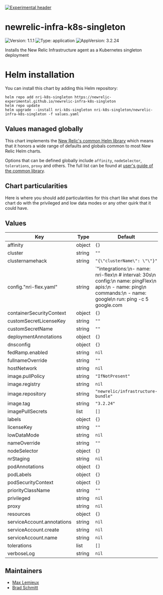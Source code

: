 [![Experimental header](https://github.com/newrelic/opensource-website/raw/master/src/images/categories/Experimental.png)](https://opensource.newrelic.com/oss-category/#new-relic-experimental)

# newrelic-infra-k8s-singleton

![Version: 1.1.1](https://img.shields.io/badge/Version-1.1.1-informational?style=flat-square) ![Type: application](https://img.shields.io/badge/Type-application-informational?style=flat-square) ![AppVersion: 3.2.24](https://img.shields.io/badge/AppVersion-3.2.24-informational?style=flat-square)

Installs the New Relic Infrastructure agent as a Kubernetes singleton deployment

# Helm installation

You can install this chart by adding this Helm repository:

```shell
helm repo add nri-k8s-singleton https://newrelic-experimental.github.io/newrelic-infra-k8s-singleton
helm repo update
helm upgrade --install nri-k8s-singleton nri-k8s-singleton/newrelic-infra-k8s-singleton -f values.yaml
```

## Values managed globally

This chart implements the [New Relic's common Helm library](https://github.com/newrelic/helm-charts/tree/master/library/common-library) which
means that it honors a wide range of defaults and globals common to most New Relic Helm charts.

Options that can be defined globally include `affinity`, `nodeSelector`, `tolerations`, `proxy` and others. The full list can be found at
[user's guide of the common library](https://github.com/newrelic/helm-charts/blob/master/library/common-library/README.md).

## Chart particularities

Here is where you should add particularities for this chart like what does the chart do with the privileged and
low data modes or any other quirk that it could have.

## Values

| Key | Type | Default | Description |
|-----|------|---------|-------------|
| affinity | object | `{}` |  |
| cluster | string | `""` |  |
| clusternamehack | string | `"{\"clusterName\": \"\"}"` |  |
| config."nri-flex.yaml" | string | `"integrations:\n- name: nri-flex\n  # interval: 30s\n  config:\n    name: pingFlex\n    apis:\n      - name: ping\n        commands:\n          - name: google\n            run: ping -c 5 google.com || true\n            split_output: statistics ---\n            regex_matches:\n              - expression: ([0-9]+\\.?[0-9]+)\\/([0-9]+\\.?[0-9]+)\\/([0-9]+\\.?[0-9]+)\n                keys: [min, avg, max]\n                ### there are two different variants for the packet statistics returned, below allows support for both\n              - expression: (\\d+) packets transmitted, (\\d+) packets received, (\\S+)% packet loss\n                keys: [packetsTransmitted, packetsReceived, packetLoss]\n              - expression: (\\d+) packets transmitted, (\\d+) received, (\\d+)% packet loss, time (\\d+)\n                keys:\n                  [packetsTransmitted, packetsReceived, packetLoss, timeMs]\n        custom_attributes:\n          url: google.com\n"` |  |
| containerSecurityContext | object | `{}` |  |
| customSecretLicenseKey | string | `""` |  |
| customSecretName | string | `""` |  |
| deploymentAnnotations | object | `{}` |  |
| dnsconfig | object | `{}` |  |
| fedRamp.enabled | string | `nil` |  |
| fullnameOverride | string | `""` |  |
| hostNetwork | string | `nil` |  |
| image.pullPolicy | string | `"IfNotPresent"` |  |
| image.registry | string | `nil` |  |
| image.repository | string | `"newrelic/infrastructure-bundle"` |  |
| image.tag | string | `"3.2.24"` |  |
| imagePullSecrets | list | `[]` |  |
| labels | object | `{}` |  |
| licenseKey | string | `""` |  |
| lowDataMode | string | `nil` |  |
| nameOverride | string | `""` |  |
| nodeSelector | object | `{}` |  |
| nrStaging | string | `nil` |  |
| podAnnotations | object | `{}` |  |
| podLabels | object | `{}` |  |
| podSecurityContext | object | `{}` |  |
| priorityClassName | string | `""` |  |
| privileged | string | `nil` |  |
| proxy | string | `nil` |  |
| resources | object | `{}` |  |
| serviceAccount.annotations | string | `nil` |  |
| serviceAccount.create | string | `nil` |  |
| serviceAccount.name | string | `nil` |  |
| tolerations | list | `[]` |  |
| verboseLog | string | `nil` |  |

## Maintainers

* [Max Lemieux](https://github.com/maxlemieux)
* [Brad Schmitt](https://github.com/bpschmitt)
